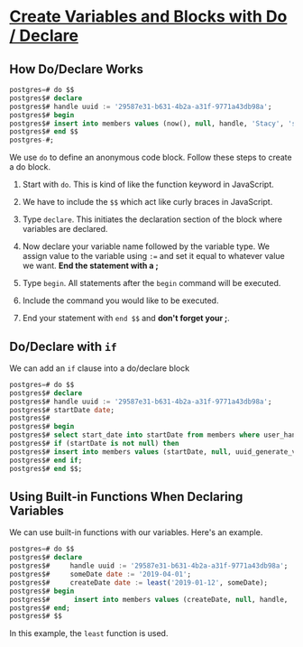 # [Create Variables and Blocks with Do / Declare](https://egghead.io/lessons/postgresql-create-variables-and-blocks-with-do-declare)

## How Do/Declare Works

<TimeStamp start="0:10" end="0:43">

```sql
postgres=# do $$
postgres$# declare 
postgres$# handle uuid := '29587e31-b631-4b2a-a31f-9771a43db98a';
postgres$# begin
postgres$# insert into members values (now(), null, handle, 'Stacy', 'stacy@gmail.com');
postgres$# end $$
postgres-#;
```

</TimeStamp>

<TimeStamp start="0:50" end="0:58">

We use `do` to define an anonymous code block. Follow these steps to create a do block.

1. Start with `do`. This is kind of like the function keyword in JavaScript.

</TimeStamp>

<TimeStamp start="0:59" end="1:07">

2. We have to include the `$$` which act like curly braces in JavaScript.

</TimeStamp>

<TimeStamp start="1:19" end="1:31">

3. Type `declare`. This initiates the declaration section of the block where variables are declared.

</TimeStamp>

<TimeStamp start="1:32" end="1:53">

4. Now declare your variable name followed by the variable type. We assign value to the variable using `:=` and set it equal to whatever value we want. **End the statement with a ;**

</Timestamp>

<TimeStamp start="2:01" end="2:10">

5. Type `begin`. All statements after the `begin` command will be executed.

6. Include the command you would like to be executed.

</TimeStamp>

<TimeStamp start="2:11" end="2:17">

7. End your statement with `end $$` and **don't forget your ;**.

</TimeStamp>

## Do/Declare with `if`

We can add an `if` clause into a do/declare block

<TimeStamp start="3:44" end="4:04">

```sql
postgres=# do $$
postgres$# declare
postgres$# handle uuid := '29587e31-b631-4b2a-a31f-9771a43db98a';
postgres$# startDate date;
postgres$# 
postgres$# begin
postgres$# select start_date into startDate from members where user_handle = handle;
postgres$# if (startDate is not null) then
postgres$# insert into members values (startDate, null, uuid_generate_v4(), 'Melissa', 'melissa@gmail.com');
postgres$# end if;
postgres$# end $$;
```

## Using Built-in Functions When Declaring Variables

<TimeStamp start="4:06" end="4:23">

We can use built-in functions with our variables. Here's an example.

```sql
postgres=# do $$
postgres$# declare
postgres$#     handle uuid := '29587e31-b631-4b2a-a31f-9771a43db98a';
postgres$#     someDate date := '2019-04-01';
postgres$#     createDate date := least('2019-01-12', someDate);
postgres$# begin
postgres$#      insert into members values (createDate, null, handle, 'Jason', 'Anderson');
postgres$# end;
postgres$# $$
```

In this example, the `least` function is used.

</TimeStamp>

